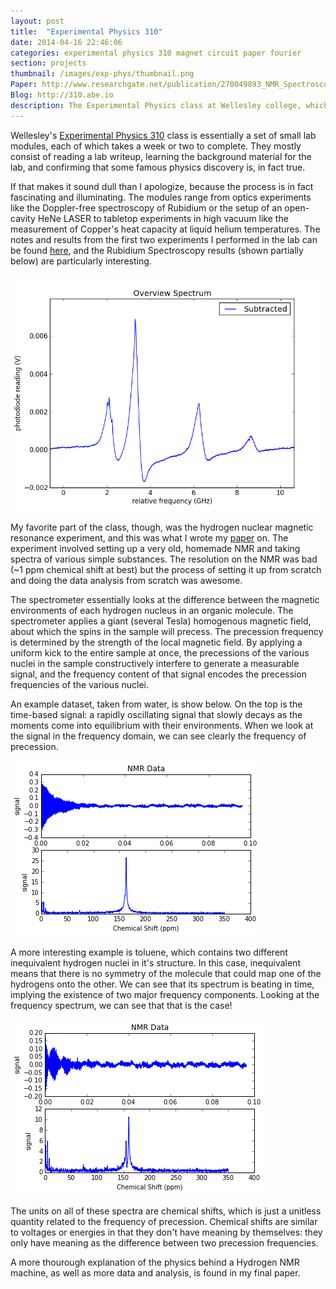 ```yaml
---
layout: post
title:  "Experimental Physics 310"
date: 2014-04-16 22:46:06
categories: experimental physics 310 magnet circuit paper fourier
section: projects
thumbnail: /images/exp-phys/thumbnail.png
Paper: http://www.researchgate.net/publication/270049893_NMR_Spectroscopy
Blog: http://310.abe.io
description: The Experimental Physics class at Wellesley college, which is roughly equivalent to the Junior Physics practical lab found everywhere else. I set up a series of small lab modules, culminating in a paper about one selected module.
---
```



Wellesley's [Experimental Physics 310](https://sites.google.com/a/wellesley.edu/physics-310/) class is essentially a set of small lab modules, each of which takes a week or two to complete. They mostly consist of reading a lab writeup, learning the background material for the lab, and confirming that some famous physics discovery is, in fact true.

If that makes it sound dull than I apologize, because the process is in fact fascinating and illuminating. The modules range from optics experiments like the Doppler-free spectroscopy of Rubidium or the setup of an open-cavity HeNe LASER to tabletop experiments in high vacuum like the measurement of Copper's heat capacity at liquid helium temperatures. The notes and results from the first two experiments I performed in the lab can be found [here](http://310.abe.io), and the Rubidium Spectroscopy results (shown partially below) are particularly interesting.

![Absorption spectrum of rubidium](/images/exp-phys/rubidium.png)

My favorite part of the class, though, was the hydrogen nuclear magnetic resonance experiment, and this was what I wrote my [paper](http://www.researchgate.net/publication/270049893_NMR_Spectroscopy) on. The experiment involved setting up a very old, homemade NMR and taking spectra of various simple substances. The resolution on the NMR was bad (~1 ppm chemical shift at best) but the process of setting it up from scratch and doing the data analysis from scratch was awesome.

The spectrometer essentially looks at the difference between the magnetic environments of each hydrogen nucleus in an organic molecule. The spectrometer applies a giant (several Tesla) homogenous magnetic field, about which the spins in the sample will precess. The precession frequency is determined by the strength of the local magnetic field. By applying a uniform kick to the entire sample at once, the precessions of the various nuclei in the sample constructively interfere to generate a measurable signal, and the frequency content of that signal encodes the precession frequencies of the various nuclei.

An example dataset, taken from water, is show below. On the top is the time-based signal: a rapidly oscillating signal that slowly decays as the moments come into equilibrium with their environments. When we look at the signal in the frequency domain, we can see clearly the frequency of precession.

![Hydrogen NMR data from water](/images/exp-phys/water.png)

A more interesting example is toluene, which contains two different inequivalent hydrogen nuclei in it's structure. In this case, inequivalent means that there is no symmetry of the molecule that could map one of the hydrogens onto the other. We can see that its spectrum is beating in time, implying the existence of two major frequency components. Looking at the frequency spectrum, we can see that that is the case!

![Hydrogen NMR data from toluene](/images/exp-phys/toluene.png)

The units on all of these spectra are chemical shifts, which is just a unitless quantity related to the frequency of precession. Chemical shifts are similar to voltages or energies in that they don't have meaning by themselves: they only have meaning as the difference between two precession frequencies.

A more thourough explanation of the physics behind a Hydrogen NMR machine, as well as more data and analysis, is found in my final paper.
